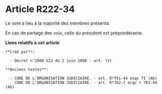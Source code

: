 # Article R222-34

Le vote a lieu à la majorité des membres présents.

En cas de partage des voix, celle du président est prépondérante.

**Liens relatifs à cet article**

	**Créé par**:

	  - Décret n°2008-522 du 2 juin 2008 - art. (V)

	**Anciens textes**:

	  - CODE DE L'ORGANISATION JUDICIAIRE. - art. R*761-44 ecqc TI (Ab)
	  - CODE DE L'ORGANISATION JUDICIAIRE. - art. R*762-7 ecqc r 761-44 (Ab)
